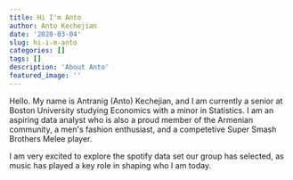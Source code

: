 ```yaml
---
title: Hi I'm Anto
author: Anto Kechejian
date: '2020-03-04'
slug: hi-i-m-anto
categories: []
tags: []
description: 'About Anto'
featured_image: ''
---
```

Hello. My name is Antranig (Anto) Kechejian, and I am currently a senior at Boston University studying Economics with a minor in Statistics. I am an aspiring data analyst who is also a proud member of the Armenian community, a men's fashion enthusiast, and a competetive Super Smash Brothers Melee player. 

I am very excited to explore the spotify data set our group has selected, as music has played a key role in shaping who I am today. 